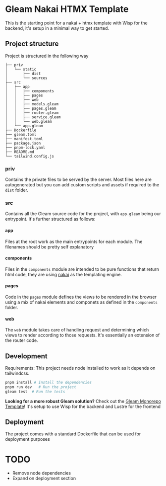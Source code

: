 # Gleam Nakai HTMX Template

This is the starting point for a nakai + htmx template with Wisp for the backend, it's setup in a minimal way to get started.

## Project structure

Project is structured in the following way

```
├── priv
│   └── static
│       ├── dist
│       └── sources
├── src
│   ├── app
│   │   ├── components
│   │   ├── pages
│   │   ├── web
│   │   ├── models.gleam
│   │   ├── pages.gleam
│   │   ├── router.gleam
│   │   ├── service.gleam
│   │   └── web.gleam
│   └── app.gleam
├── Dockerfile
├── gleam.toml
├── manifest.toml
├── package.json
├── pnpm-lock.yaml
├── README.md
└── tailwind.config.js
```

### priv

Contains the private files to be served by the server. Most files here are autogenerated but you can add custom scripts and assets if required to the `dist` folder.

### src

Contains all the Gleam source code for the project, with `app.gleam` being our entrypoint. It's further structured as follows:

#### app

Files at the root work as the main entrypoints for each module. The filenames should be pretty self explanatory

#### components

Files in the `components` module are intended to be pure functions that return html code, they are using [nakai](https://github.com/nakaixo/nakai) as the templating engine.

#### pages

Code in the `pages` module defines the views to be rendered in the browser using a mix of nakai elements and componets as defined in the `components` folder.

#### web

The `web` module takes care of handling request and determining which views to render according to those requests. It's essentially an extension of the router code.


## Development

Requirements: This project needs node installed to work as it depends on tailwindcss.

```sh
pnpm install # Install the dependencies
pnpm run dev   # Run the project
gleam test  # Run the tests
```

**Looking for a more robust Gleam solution?** 
Check out the [Gleam Monorepo Template](https://github.com/sandsower/gleam-monorepo-template)! It's setup to use Wisp for the backend and Lustre for the frontend 

## Deployment

The project comes with a standard Dockerfile that can be used for deployment purposes

# TODO

- Remove node dependencies
- Expand on deployment section
